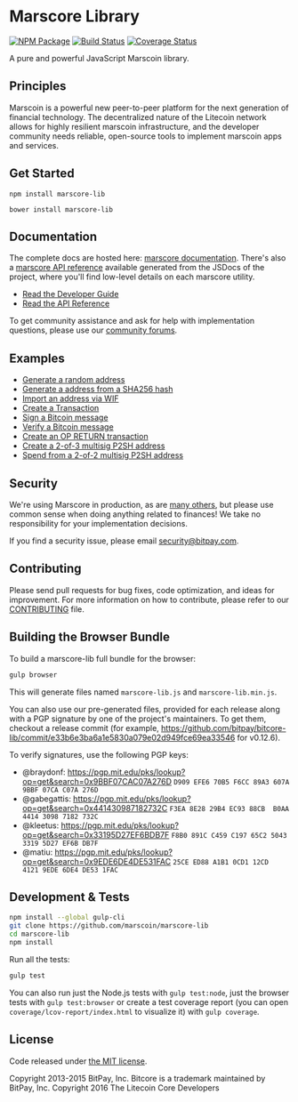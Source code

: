 Marscore Library
=======

[![NPM Package](https://img.shields.io/npm/v/marscore-lib.svg?style=flat-square)](https://www.npmjs.org/package/marscore-lib)
[![Build Status](https://img.shields.io/travis/marscoin/marscore-lib.svg?branch=master&style=flat-square)](https://travis-ci.org/marscoin/marscore-lib)
[![Coverage Status](https://img.shields.io/coveralls/marscoin/marscore-lib.svg?style=flat-square)](https://coveralls.io/r/marscoin/marscore-lib)

A pure and powerful JavaScript Marscoin library.

## Principles

Marscoin is a powerful new peer-to-peer platform for the next generation of financial technology. The decentralized nature of the Litecoin network allows for highly resilient marscoin infrastructure, and the developer community needs reliable, open-source tools to implement marscoin apps and services.

## Get Started

```
npm install marscore-lib
```

```
bower install marscore-lib
```

## Documentation

The complete docs are hosted here: [marscore documentation](http://marscore.io/guide/). There's also a [marscore API reference](http://marscore.io/api/) available generated from the JSDocs of the project, where you'll find low-level details on each marscore utility.

- [Read the Developer Guide](http://marscore.io/guide/)
- [Read the API Reference](http://marscore.io/api/)

To get community assistance and ask for help with implementation questions, please use our [community forums](https://forum.marscore.io/).

## Examples

* [Generate a random address](https://github.com/marscoin/marscore-lib/blob/master/docs/examples.md#generate-a-random-address)
* [Generate a address from a SHA256 hash](https://github.com/marscoin/marscore-lib/blob/master/docs/examples.md#generate-a-address-from-a-sha256-hash)
* [Import an address via WIF](https://github.com/marscoin/marscore-lib/blob/master/docs/examples.md#import-an-address-via-wif)
* [Create a Transaction](https://github.com/marscoin/marscore-lib/blob/master/docs/examples.md#create-a-transaction)
* [Sign a Bitcoin message](https://github.com/marscoin/marscore-lib/blob/master/docs/examples.md#sign-a-bitcoin-message)
* [Verify a Bitcoin message](https://github.com/marscoin/marscore-lib/blob/master/docs/examples.md#verify-a-bitcoin-message)
* [Create an OP RETURN transaction](https://github.com/marscoin/marscore-lib/blob/master/docs/examples.md#create-an-op-return-transaction)
* [Create a 2-of-3 multisig P2SH address](https://github.com/marscoin/marscore-lib/blob/master/docs/examples.md#create-a-2-of-3-multisig-p2sh-address)
* [Spend from a 2-of-2 multisig P2SH address](https://github.com/marscoin/marscore-lib/blob/master/docs/examples.md#spend-from-a-2-of-2-multisig-p2sh-address)


## Security

We're using Marscore in production, as are [many others](http://marscore.io#projects), but please use common sense when doing anything related to finances! We take no responsibility for your implementation decisions.

If you find a security issue, please email security@bitpay.com.

## Contributing

Please send pull requests for bug fixes, code optimization, and ideas for improvement. For more information on how to contribute, please refer to our [CONTRIBUTING](https://github.com/marscoin/marscore-lib/blob/master/CONTRIBUTING.md) file.

## Building the Browser Bundle

To build a marscore-lib full bundle for the browser:

```sh
gulp browser
```

This will generate files named `marscore-lib.js` and `marscore-lib.min.js`.

You can also use our pre-generated files, provided for each release along with a PGP signature by one of the project's maintainers. To get them, checkout a release commit (for example, https://github.com/bitpay/bitcore-lib/commit/e33b6e3ba6a1e5830a079e02d949fce69ea33546 for v0.12.6).

To verify signatures, use the following PGP keys:
- @braydonf: https://pgp.mit.edu/pks/lookup?op=get&search=0x9BBF07CAC07A276D `D909 EFE6 70B5 F6CC 89A3 607A 9BBF 07CA C07A 276D`
- @gabegattis: https://pgp.mit.edu/pks/lookup?op=get&search=0x441430987182732C `F3EA 8E28 29B4 EC93 88CB  B0AA 4414 3098 7182 732C`
- @kleetus: https://pgp.mit.edu/pks/lookup?op=get&search=0x33195D27EF6BDB7F `F8B0 891C C459 C197 65C2 5043 3319 5D27 EF6B DB7F`
- @matiu: https://pgp.mit.edu/pks/lookup?op=get&search=0x9EDE6DE4DE531FAC `25CE ED88 A1B1 0CD1 12CD  4121 9EDE 6DE4 DE53 1FAC`


## Development & Tests

```sh
npm install --global gulp-cli
git clone https://github.com/marscoin/marscore-lib
cd marscore-lib
npm install
```

Run all the tests:

```sh
gulp test
```

You can also run just the Node.js tests with `gulp test:node`, just the browser tests with `gulp test:browser`
or create a test coverage report (you can open `coverage/lcov-report/index.html` to visualize it) with `gulp coverage`.

## License

Code released under [the MIT license](https://github.com/marscoin/marscore-lib/blob/master/LICENSE).

Copyright 2013-2015 BitPay, Inc. Bitcore is a trademark maintained by BitPay, Inc.
Copyright 2016 The Litecoin Core Developers

